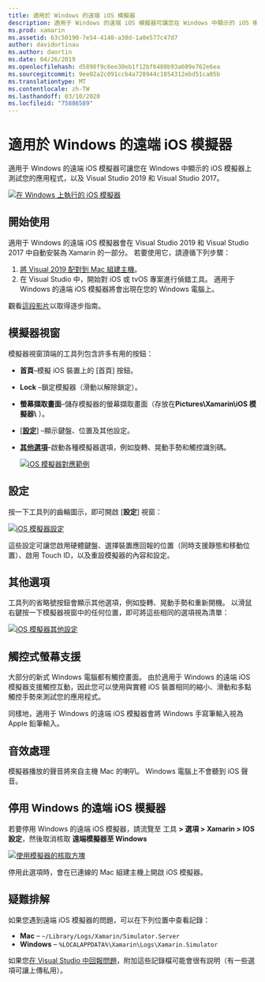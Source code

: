 ```yaml
---
title: 適用於 Windows 的遠端 iOS 模擬器
description: 適用于 Windows 的遠端 iOS 模擬器可讓您在 Windows 中顯示的 iOS 模擬器上測試您的應用程式，以及 Visual Studio 2019。
ms.prod: xamarin
ms.assetid: 63c50190-7e54-4140-a30d-1a0e577c47d7
author: davidortinau
ms.author: daortin
ms.date: 04/26/2019
ms.openlocfilehash: d5898f9c6ee30eb1f12bf6480b93a609e762e6ea
ms.sourcegitcommit: 9ee02a2c091ccb4a728944c1854312ebd51ca05b
ms.translationtype: MT
ms.contentlocale: zh-TW
ms.lasthandoff: 03/10/2020
ms.locfileid: "75886589"
---
```

# <a name="remoted-ios-simulator-for-windows"></a>適用於 Windows 的遠端 iOS 模擬器

適用于 Windows 的遠端 iOS 模擬器可讓您在 Windows 中顯示的 iOS 模擬器上測試您的應用程式，以及 Visual Studio 2019 和 Visual Studio 2017。

[![在 Windows 上執行的 iOS 模擬器](images/hero-sml.png "在 Windows 上執行的 iOS 模擬器")](images/hero.png#lightbox)

## <a name="getting-started"></a>開始使用

適用于 Windows 的遠端 iOS 模擬器會在 Visual Studio 2019 和 Visual Studio 2017 中自動安裝為 Xamarin 的一部分。 若要使用它，請遵循下列步驟：

1. [將 Visual 2019 配對到 Mac 組建主機](~/ios/get-started/installation/windows/connecting-to-mac/index.md)。
2. 在 Visual Studio 中，開始對 iOS 或 tvOS 專案進行偵錯工具。 適用于 Windows 的遠端 iOS 模擬器將會出現在您的 Windows 電腦上。

觀看[這段影片](deploy.md)以取得逐步指南。

## <a name="simulator-window"></a>模擬器視窗

模擬器視窗頂端的工具列包含許多有用的按鈕：

- **首頁**–模擬 iOS 裝置上的 [首頁] 按鈕。
- **Lock** –鎖定模擬器（滑動以解除鎖定）。
- **螢幕擷取畫面**–儲存模擬器的螢幕擷取畫面（存放在**Pictures\Xamarin\iOS 模擬器\\** ）。
- [[**設定**](#settings)] –顯示鍵盤、位置及其他設定。
- [**其他選項**](#other-options)–啟動各種模擬器選項，例如旋轉、晃動手勢和觸控識別碼。

    [![iOS 模擬器對應範例](images/maps-app-sml.png "iOS 模擬器對應範例")](images/maps-app.png#lightbox)

## <a name="settings"></a>設定

按一下工具列的齒輪圖示，即可開啟 [**設定**] 視窗：

[![iOS 模擬器設定](images/settings-sml.png "iOS 模擬器設定")](images/settings.png#lightbox)

這些設定可讓您啟用硬體鍵盤、選擇裝置應回報的位置（同時支援靜態和移動位置）、啟用 Touch ID，以及重設模擬器的內容和設定。

## <a name="other-options"></a>其他選項

工具列的省略號按鈕會顯示其他選項，例如旋轉、晃動手勢和重新開機。 以滑鼠右鍵按一下模擬器視窗中的任何位置，即可將這些相同的選項視為清單：

[![iOS 模擬器其他設定](images/more-sml.png "iOS 模擬器其他設定")](images/more.png#lightbox)

## <a name="touchscreen-support"></a>觸控式螢幕支援

大部分的新式 Windows 電腦都有觸控畫面。 由於適用于 Windows 的遠端 iOS 模擬器支援觸控互動，因此您可以使用與實體 iOS 裝置相同的縮小、滑動和多點觸控手勢來測試您的應用程式。

同樣地，適用于 Windows 的遠端 iOS 模擬器會將 Windows 手寫筆輸入視為 Apple 鉛筆輸入。

## <a name="sound-handling"></a>音效處理

模擬器播放的聲音將來自主機 Mac 的喇叭。
Windows 電腦上不會聽到 iOS 聲音。

## <a name="disabling-the-remoted-ios-simulator-for-windows"></a>停用 Windows 的遠端 iOS 模擬器

若要停用 Windows 的遠端 iOS 模擬器，請流覽至 工具  **> 選項 > Xamarin > IOS 設定**，然後取消核取 **遠端模擬器至 Windows**

[![使用模擬器的核取方塊](images/options-sml.png "使用模擬器的核取方塊")](images/options.png#lightbox)

停用此選項時，會在已連線的 Mac 組建主機上開啟 iOS 模擬器。

## <a name="troubleshooting"></a>疑難排解

如果您遇到遠端 iOS 模擬器的問題，可以在下列位置中查看記錄：

- **Mac** – `~/Library/Logs/Xamarin/Simulator.Server`
- **Windows** – `%LOCALAPPDATA%\Xamarin\Logs\Xamarin.Simulator`

如果您[在 Visual Studio 中回報問題](https://docs.microsoft.com/visualstudio/ide/how-to-report-a-problem-with-visual-studio)，附加這些記錄檔可能會很有説明（有一些選項可讓上傳私用）。
